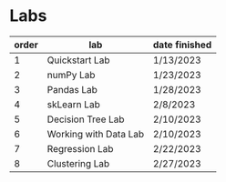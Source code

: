 # Labs

| order  | lab| date finished |
| ---- | ---- | ---- |
| 1  | Quickstart Lab  | 1/13/2023 |
| 2  | numPy Lab  | 1/23/2023 |
| 3  | Pandas Lab  | 1/28/2023 |
| 4  | skLearn Lab  | 2/8/2023 |
| 5  | Decision Tree Lab  | 2/10/2023 |
| 6  | Working with Data Lab  | 2/10/2023 |
| 7  | Regression Lab  | 2/22/2023 |
| 8  | Clustering Lab  | 2/27/2023 |

